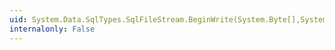 ```yaml
---
uid: System.Data.SqlTypes.SqlFileStream.BeginWrite(System.Byte[],System.Int32,System.Int32,System.AsyncCallback,System.Object)
internalonly: False
---
```


